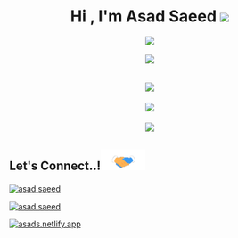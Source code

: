 <h1 align="center"><b>Hi , I'm Asad Saeed </b><img src="https://media.giphy.com/media/hvRJCLFzcasrR4ia7z/giphy.gif" width="35"></h1>

<p align="center">
  <a href="https://github.com/DenverCoder1/readme-typing-svg"><img src="https://readme-typing-svg.herokuapp.com?font=Time+New+Roman&color=cyan&size=25&center=true&vCenter=true&width=600&height=100&lines=Full+Stack+Developer;Cloud+and+DevOps+Specialist"></a>
</p>

<p align="center">
  <a href="https://skillicons.dev">
    <img src="https://skillicons.dev/icons?i=js,ts,py,react,nextjs,vue,redux,html,css,tailwind,materialui,nodejs,express,mongo,mysql,sqlite,firebase,prisma,aws,azure,docker,kubernetes,jenkins,git,github,githubactions,gitlab,ai" />
  </a>
</p>

<p align="center">
  </br>
  
  <a href="https://git.io/streak-stats">
    <img src=https://streak-stats.demolab.com/?user=AsadSolutions&&theme=tokyonight&&hide_border=true&card_width=495>
  </a>
   
  </br>
  </br>
  
  <a href="https://github.com/anuraghazra/github-readme-stats">
    <img src=https://github-readme-stats-git-masterrstaa-rickstaa.vercel.app/api/top-langs/?username=AsadSolutions&hide_border=true&langs_count=5&show_icons=true&card_width=495&theme=tokyonight&hide=javascript,html,css>
  
  </br>
  </br>

  <a href="https://github.com/anuraghazra/github-readme-stats">
    <img src=https://github-readme-stats-git-masterrstaa-rickstaa.vercel.app/api?username=AsadSolutions&hide_border=true&show_icons=true&theme=tokyonight&card_width=495 />
  </a>
    
</p>

















## <b> Let's Connect..!</b><img src="https://github.com/0xAbdulKhalid/0xAbdulKhalid/raw/main/assets/mdImages/handshake.gif" width ="80">


<a href="https://www.linkedin.com/in/asad-saeed060/" target="_blank"><img align="center" src="https://cdn0.iconfinder.com/data/icons/social-media-2474/128/linkedin_linked_interface_media_social_network-1024.png" alt="asad saeed" height="30" width="30" /></a>

<a href="https://stackoverflow.com/users/23017094/asad-saeed" target="_blank"><img align="center" src="https://cdn0.iconfinder.com/data/icons/social-media-and-logos-11/32/logo_stackoverflow_Stack_overflow-1024.png" alt="asad saeed" height="30" width="30" /></a>




<p align="left"> <a href="https://asads.netlify.app/" target="blank">
<img src="https://img.shields.io/badge/click_to_check_my-Portfolio-blue" alt="asads.netlify.app" /></a> </p>



